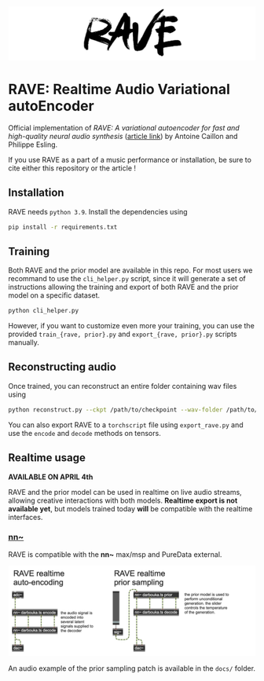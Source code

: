 ![rave_logo](docs/rave.png)

# RAVE: Realtime Audio Variational autoEncoder

Official implementation of _RAVE: A variational autoencoder for fast and high-quality neural audio synthesis_ ([article link](https://arxiv.org/abs/2111.05011)) by Antoine Caillon and Philippe Esling.

If you use RAVE as a part of a music performance or installation, be sure to cite either this repository or the article ! 

## Installation

RAVE needs `python 3.9`. Install the dependencies using

```bash
pip install -r requirements.txt
```

## Training

Both RAVE and the prior model are available in this repo. For most users we recommand to use the `cli_helper.py` script, since it will generate a set of instructions allowing the training and export of both RAVE and the prior model on a specific dataset.

```bash
python cli_helper.py
```

However, if you want to customize even more your training, you can use the provided `train_{rave, prior}.py` and `export_{rave, prior}.py` scripts manually.

## Reconstructing audio

Once trained, you can reconstruct an entire folder containing wav files using

```bash
python reconstruct.py --ckpt /path/to/checkpoint --wav-folder /path/to/wav/folder
```

You can also export RAVE to a `torchscript` file using `export_rave.py` and use the `encode` and `decode` methods on tensors.

## Realtime usage

**AVAILABLE ON APRIL 4th**

RAVE and the prior model can be used in realtime on live audio streams, allowing creative interactions with both models. **Realtime export is not available yet**, but models trained today **will** be compatible with the realtime interfaces.

### [nn~](https://github.com/acids-ircam/nn_tilde)

RAVE is compatible with the **nn~** max/msp and PureData external.

![max_msp_screenshot](docs/maxmsp_screenshot.png)

An audio example of the prior sampling patch is available in the `docs/` folder.

